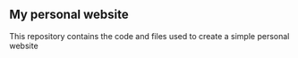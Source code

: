 ## My personal website
This repository contains the code and files used to create a simple personal website
